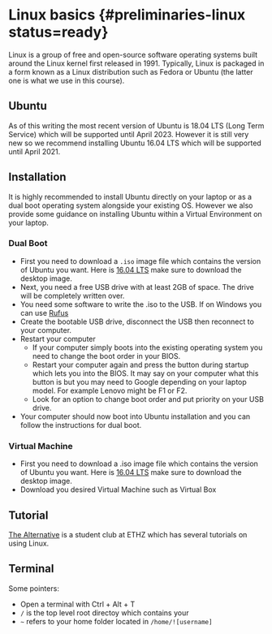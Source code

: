 # Linux basics {#preliminaries-linux status=ready}

Linux is a group of free and open-source software operating systems built around the Linux kernel first released in 1991. Typically, Linux is packaged in a form known as a Linux distribution such as Fedora or Ubuntu (the latter one is what we use in this course).


## Ubuntu

As of this writing the most recent version of Ubuntu is 18.04 LTS (Long Term Service) which will be supported until April 2023. However it is still very new so we recommend installing Ubuntu 16.04 LTS which will be supported until April 2021.


## Installation

It is highly recommended to install Ubuntu directly on your laptop or as a dual boot operating system alongside your existing OS. However we also provide some guidance on installing Ubuntu within a Virtual Environment on your laptop.

### Dual Boot

* First you need to download a `.iso` image file which contains the version of Ubuntu you want. Here is [16.04 LTS](http://releases.ubuntu.com/16.04/) make sure to download the desktop image.
* Next, you need a free USB drive with at least 2GB of space. The drive will be completely written over.
* You need some software to write the .iso to the USB. If on Windows you can use [Rufus](https://rufus.ie/)
* Create the bootable USB drive, disconnect the USB then reconnect to your computer.
* Restart your computer
    - If your computer simply boots into the existing operating system you need to change the boot order in your BIOS.
    - Restart your computer again and press the button during startup which lets you into the BIOS. It may say on your computer what this button is but you may need to Google depending on your laptop model. For example Lenovo might be F1 or F2.
    - Look for an option to change boot order and put priority on your USB drive.
* Your computer should now boot into Ubuntu installation and you can follow the instructions for dual boot.

### Virtual Machine

* First you need to download a .iso image file which contains the version of Ubuntu you want. Here is [16.04 LTS](http://releases.ubuntu.com/16.04/) make sure to download the desktop image.
* Download you desired Virtual Machine such as Virtual Box

## Tutorial

[The Alternative](https://thealternative.ch/index.php?view=linuxdays) is a student club at ETHZ which has several tutorials on using Linux.

## Terminal

Some pointers:

* Open a terminal with Ctrl + Alt + T
* `/` is the top level root directoy which contains your
* `~` refers to your home folder located in `/home/![username]`
